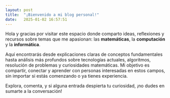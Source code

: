 ```yaml
---
layout: post
title:  "¡Bienvenido a mi blog personal!"
date:   2025-01-02 16:57:51
---
```


Hola y gracias por visitar este espacio donde comparto ideas, reflexiones y recursos sobre temas que me apasionan: las **matemáticas**, la **computación** y la **informática**.

Aquí encontrarás desde explicaciones claras de conceptos fundamentales hasta análisis más profundos sobre tecnologías actuales, algoritmos, resolución de problemas y curiosidades matemáticas. Mi objetivo es compartir, conectar y aprender con personas interesadas en estos campos, sin importar si estás comenzando o ya tienes experiencia.

Explora, comenta, y si alguna entrada despierta tu curiosidad, ¡no dudes en sumarte a la conversación!

<script src="https://utteranc.es/client.js"
        repo="elerizoinformatico/elerizoinformatico.github.io"
        issue-term="pathname"
        label="feedback"
        theme="dark-blue"
        crossorigin="anonymous"
        async>
</script>